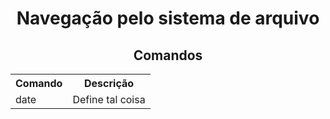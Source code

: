 <div align="center">
    <h1> Navegação pelo sistema de arquivo </h1>
</div>

<div align="center">
    <h2> Comandos </h2>
</div>

<div align="center">
    <table>
    <tr>
        <th> Comando </th>
        <th> Descrição </th>
    </tr>
    <tr>
        <td> date </td>
        <td> Define tal coisa </td>
    </tr>
    </table>
    
</div>
